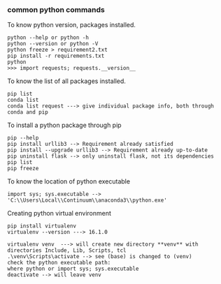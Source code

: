 ### common python commands
To know python version, packages installed.
```
python --help or python -h
python --version or python -V
python freeze > requirement2.txt
pip install -r requirements.txt
python
>>> import requests; requests.__version__
```
To know the list of all packages installed.
```
pip list
conda list
conda list request ---> give individual package info, both through conda and pip
```
To install a python package through pip
```
pip --help
pip install urllib3 --> Requirement already satisfied
pip install --upgrade urllib3 --> Requirement already up-to-date
pip uninstall flask --> only uninstall flask, not its dependencies
pip list
pip freeze
```
To know the location of python executable
```
import sys; sys.executable --> 'C:\\Users\Local\\Continuum\\anaconda3\\python.exe'
```
Creating python virtual environment
```
pip install virtualenv
virtualenv --version ---> 16.1.0

virtualenv venv  ---> will create new directory **venv** with directories Include, Lib, Scripts, tcl
.\venv\Scripts\activate --> see (base) is changed to (venv)
check the python executable path: 
where python or import sys; sys.executable
deactivate --> will leave venv
```
